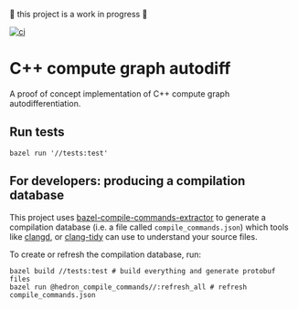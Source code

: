 :construction: this project is a work in progress :construction:

[![ci](https://github.com/eguiraud/cpp-graph-autodiff/actions/workflows/ci.yml/badge.svg?branch=main)](https://github.com/eguiraud/cpp-graph-autodiff/actions/workflows/ci.yml)

# C++ compute graph autodiff

A proof of concept implementation of C++ compute graph autodifferentiation.

## Run tests

```shell
bazel run '//tests:test'
```

## For developers: producing a compilation database

This project uses [bazel-compile-commands-extractor](https://github.com/hedronvision/bazel-compile-commands-extractor)
to generate a compilation database (i.e. a file called `compile_commands.json`) which tools like [clangd](https://clangd.llvm.org/),
or [clang-tidy](https://clang.llvm.org/extra/clang-tidy/) can use to understand your source files.

To create or refresh the compilation database, run:

```
bazel build //tests:test # build everything and generate protobuf files
bazel run @hedron_compile_commands//:refresh_all # refresh compile_commands.json
```
